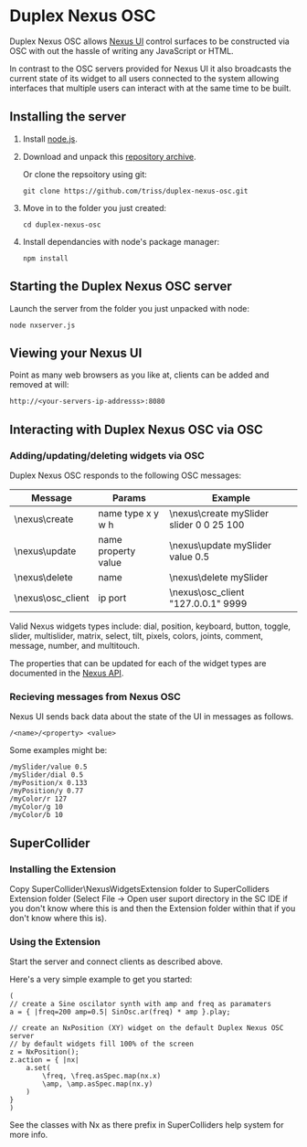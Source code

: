 # Duplex Nexus OSC

Duplex Nexus OSC allows [Nexus UI](http://www.nexusosc.com) control surfaces to be constructed via OSC with out the hassle of writing any JavaScript or HTML.

In contrast to the OSC servers provided for Nexus UI it also broadcasts the current state of its widget to all users connected to the system allowing interfaces that multiple users can interact with at the same time to be built.

## Installing the server

1.  Install [node.js](http://nodejs.org).

2.  Download and unpack this [repository archive](https://github.com/triss/duplex-nexus-osc/archive/master.zip).

    Or clone the repsoitory using git: 

    ``` git clone https://github.com/triss/duplex-nexus-osc.git ```

3.  Move in to the folder you just created: 

    ```cd duplex-nexus-osc```

4.  Install dependancies with node's package manager: 

    ``` npm install ```

## Starting the Duplex Nexus OSC server

Launch the server from the folder you just unpacked with node:
```
node nxserver.js
```

## Viewing your Nexus UI

Point as many web browsers as you like at, clients can be added and removed at will:
```
http://<your-servers-ip-addresss>:8080
```

## Interacting with Duplex Nexus OSC via OSC

### Adding/updating/deleting widgets via OSC

Duplex Nexus OSC responds to the following OSC messages:

Message           | Params              | Example 
------------------|---------------------|-----------------------------------------
\nexus\create     | name type x y w h   | \nexus\create mySlider slider 0 0 25 100
\nexus\update     | name property value | \nexus\update mySlider value 0.5
\nexus\delete     | name                | \nexus\delete mySlider
\nexus\osc_client | ip port             | \nexus\osc_client "127.0.0.1" 9999

Valid Nexus widgets types include: dial, position, keyboard, button, toggle, slider, multislider, matrix, select, tilt, pixels, colors, joints, comment, message, number, and multitouch.

The properties that can be updated for each of the widget types are documented in the [Nexus API](http://nexusosc.com/api/).

### Recieving messages from Nexus OSC

Nexus UI sends back data about the state of the UI in messages as follows.
```
/<name>/<property> <value>
```
Some examples might be:

```
/mySlider/value 0.5
/mySlider/dial 0.5
/myPosition/x 0.133
/myPosition/y 0.77
/myColor/r 127
/myColor/g 10
/myColor/b 10
```

## SuperCollider 

### Installing the Extension

Copy SuperCollider\NexusWidgetsExtension folder to SuperColliders Extension folder (Select File -> Open user suport directory in the SC IDE if you don't know where this is and then the Extension folder within that if you don't know where this is).

### Using the Extension

Start the server and connect clients as described above.

Here's a very simple example to get you started:

```SuperCollider
(
// create a Sine oscilator synth with amp and freq as paramaters
a = { |freq=200 amp=0.5| SinOsc.ar(freq) * amp }.play;

// create an NxPosition (XY) widget on the default Duplex Nexus OSC server
// by default widgets fill 100% of the screen
z = NxPosition();
z.action = { |nx| 
    a.set(
        \freq, \freq.asSpec.map(nx.x) 
        \amp, \amp.asSpec.map(nx.y)
    )
}
)
```

See the classes with Nx as there prefix in SuperColliders help system for more info.
